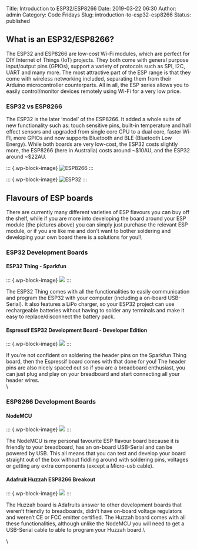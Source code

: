 Title: Introduction to ESP32/ESP8266
Date: 2019-03-22 06:30
Author: admin
Category: Code Fridays
Slug: introduction-to-esp32-esp8266
Status: published

<!-- wp:heading -->

What is an ESP32/ESP8266?
-------------------------

<!-- /wp:heading -->

<!-- wp:paragraph -->

The ESP32 and ESP8266 are low-cost Wi-Fi modules, which are perfect for DIY Internet of Things (IoT) projects. They both come with general purpose input/output pins (GPIOs), support a variety of protocols such as SPI, I2C, UART and many more. The most attractive part of the ESP range is that they come with wireless networking included, separating them from their Arduino microcontroller counterparts. All in all, the ESP series allows you to easily control/monitor devices remotely using Wi-Fi for a very low price.

<!-- /wp:paragraph -->

<!-- wp:heading {"level":3} -->

### ESP32 vs ESP8266

<!-- /wp:heading -->

<!-- wp:paragraph -->

The ESP32 is the later ‘model’ of the ESP8266. It added a whole suite of new functionality such as: touch sensitive pins, built-in temperature and hall effect sensors and upgraded from single core CPU to a dual core, faster Wi-FI, more GPIOs and now supports Bluetooth and BLE (Bluetooth Low Energy). While both boards are very low-cost, the ESP32 costs slightly more, the ESP8266 (here in Australia) costs around \~\$10AU, and the ESP32 around \~\$22AU.

<!-- /wp:paragraph -->

<!-- wp:image {"align":"center"} -->

::: {.wp-block-image}
![\
**ESP8266**\
](https://lh5.googleusercontent.com/YEn9Lm0l_QN1jP9Ea6uZmsv35BVp1tqf5hzIZxX3FrVzfZ1MeN6k5pgU-gR6sWmydMCJr0s0pgN8yDBWOQ3-7FqAmAd2ic81lL-QyWsL_Vmu7DAObpqPS3KbeOCC6-ZVT_yV8F9x)
:::

<!-- /wp:image -->

<!-- wp:image {"align":"center"} -->

::: {.wp-block-image}
![\
**ESP32**\
](https://lh4.googleusercontent.com/yDWgNpn3xMkKX994_b1IzbLWxbo83S2DDKlgS9y4wVbp37ADfVuJwF2EX6H_UWEzcmHfxe_cuABMR920dr0Ebx5WNOwtj0mhoIZjPwiBQcEp0HI1_ZeB4RoL9xaDqCDd4h9651Cv)
:::

<!-- /wp:image -->

<!-- wp:heading -->

Flavours of ESP boards
----------------------

<!-- /wp:heading -->

<!-- wp:paragraph -->

There are currently many different varieties of ESP flavours you can buy off the shelf, while if you are more into developing the board around your ESP module (the pictures above) you can simply just purchase the relevant ESP module, or if you are like me and don’t want to bother soldering and developing your own board there is a solutions for you!\

<!-- /wp:paragraph -->

<!-- wp:heading {"level":3} -->

### ESP32 Development Boards

<!-- /wp:heading -->

<!-- wp:heading {"level":4} -->

#### ESP32 Thing - Sparkfun

<!-- /wp:heading -->

<!-- wp:image {"align":"center"} -->

::: {.wp-block-image}
![](https://lh4.googleusercontent.com/KbaOiY3Ua8m_lSgC-RJu8arkN7Ao77SkRh8GBIqHYs13cJz4QD50ZNfJ7LzQh8OLUvmOvbwI1aABuY5airc2IlLBnV23U-I6PoX14HuFPBe4xHEEh8RR11TWp0ZTaINXCUoYJNC4)
:::

<!-- /wp:image -->

<!-- wp:paragraph -->

The ESP32 Thing comes with all the functionalities to easily communication and program the ESP32 with your computer (including a on-board USB-Serial). It also features a LiPo charger, so your ESP32 project can use rechargeable batteries without having to solder any terminals and make it easy to replace/disconnect the battery pack.

<!-- /wp:paragraph -->

<!-- wp:heading {"level":4} -->

#### Espressif ESP32 Development Board - Developer Edition

<!-- /wp:heading -->

<!-- wp:image {"align":"center"} -->

::: {.wp-block-image}
![](https://lh4.googleusercontent.com/nEUzBIo2o0em3J1qshFFcl5j8nhsyrQ3u6hMco2gW590xiJhmjhOd7dRu8IUcCzu5yuKfOS43gEOaHSsNYRGIvLKSc1Yb3MjRL8vIZT5LNkTXud_DWZqL7paMXOPYx9eLzR2fPgX)
:::

<!-- /wp:image -->

<!-- wp:paragraph -->

If you’re not confident on soldering the header pins on the Sparkfun Thing board, then the Espressif board comes with that done for you! The header pins are also nicely spaced out so if you are a breadboard enthusiast, you can just plug and play on your breadboard and start connecting all your header wires.\
\

<!-- /wp:paragraph -->

<!-- wp:heading {"level":3} -->

### ESP8266 Development Boards

<!-- /wp:heading -->

<!-- wp:heading {"level":4} -->

#### NodeMCU

<!-- /wp:heading -->

<!-- wp:image {"align":"center"} -->

::: {.wp-block-image}
![](https://lh4.googleusercontent.com/8uW0VTOhEuA6ILjpw2C2Mfv34emw8jjj9rIpuWjbedNzku76cVO6hBoScNNPpx1Ei0P4ci31B0gYeaO2hfvOER1v67J1PXAfkey9cFzvPWIU4qPL4Q3bb3vcnK5GBlIZu8hr2ujm)
:::

<!-- /wp:image -->

<!-- wp:paragraph -->

The NodeMCU is my personal favourite ESP flavour board because it is friendly to your breadboard, has an on-board USB-Serial and can be powered by USB. This all means that you can test and develop your board straight out of the box without fiddling around with soldering pins, voltages or getting any extra components (except a Micro-usb cable).

<!-- /wp:paragraph -->

<!-- wp:heading {"level":4} -->

#### Adafruit Huzzah ESP8266 Breakout

<!-- /wp:heading -->

<!-- wp:image {"align":"center"} -->

::: {.wp-block-image}
![](https://lh6.googleusercontent.com/BN-_9XEuEPYw5wl_AiDR5OfcwF2ulK7SQMrpnmglXTe41m7ssb22kARsw8zyzmBJFeFQgHXG4jZQu1RN4Lj0itUJgeqqosQN7zZ4pzavsBPtguSzM819r2W7l-uBixDY4ZwRHDqq)
:::

<!-- /wp:image -->

<!-- wp:paragraph -->

The Huzzah board is Adafruits answer to other development boards that weren’t friendly to breadboards, didn’t have on-board voltage regulators and weren’t CE or FCC emitter certified. The Huzzah board comes with all these functionalities, although unlike the NodeMCU you will need to get a USB-Serial cable to able to program your Huzzah board.\

<!-- /wp:paragraph -->

<!-- wp:paragraph -->

\

<!-- /wp:paragraph -->
